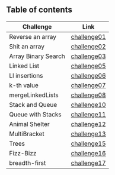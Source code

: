 ## Table of contents

Challenge           | Link
------------------- |--------
Reverse an array    | [challenge01](https://github.com/batool-alali-401-advanced-javascript/data-structures-and-algorithms/blob/master/JavaScript/challenges/arrayReverse/README.md)
Shit an array       | [challenge02](https://github.com/batool-alali-401-advanced-javascript/data-structures-and-algorithms/blob/master/JavaScript/challenges/arrayShift/README.md)
Array Binary Search | [challenge03](https://github.com/batool-alali-401-advanced-javascript/data-structures-and-algorithms/blob/master/JavaScript/challenges/arrayBinarySearch/README.md)
Linked List         | [challenge05](https://github.com/batool-alali-401-advanced-javascript/data-structures-and-algorithms/blob/master/Data-Structures/linkedList/README.md)
Ll insertions       | [challenge06](https://github.com/batool-alali-401-advanced-javascript/data-structures-and-algorithms/blob/master/Data-Structures/linkedList/README.md)
k-th value          | [challenge07](https://github.com/batool-alali-401-advanced-javascript/data-structures-and-algorithms/blob/master/Data-Structures/linkedList/README.md)
mergeLinkedLists    | [challenge08](https://github.com/batool-alali-401-advanced-javascript/data-structures-and-algorithms/blob/master/Data-Structures/linkedList/README.md)
Stack and Queue     | [challenge10](https://github.com/batool-alali-401-advanced-javascript/data-structures-and-algorithms/blob/queue-with-stacks/Data-Structures/stacksAndQueues/README.md)
Queue with Stacks   | [challenge11](https://github.com/batool-alali-401-advanced-javascript/data-structures-and-algorithms/blob/queue-with-stacks/Data-Structures/queueWithStacks/README.md)
Animal Shelter      | [challenge12](https://github.com/batool-alali-401-advanced-javascript/data-structures-and-algorithms/blob/fifo-animal-shelter/Data-Structures/fifoAnimalShelter/README.md)
MultiBracket        | [challenge13](https://github.com/batool-alali-401-advanced-javascript/data-structures-and-algorithms/blob/fifo-animal-shelter/JavaScript/challenges/multiBracketValidation/README.md)
Trees               | [challenge15](https://github.com/batool-alali-401-advanced-javascript/data-structures-and-algorithms/blob/tree/Data-Structures/tree/README.md)
Fizz-Bizz           | [challenge16](https://github.com/batool-alali-401-advanced-javascript/data-structures-and-algorithms/blob/fizzbuzz-tree/Data-Structures/fizzBuzzTree/README.md)
breadth-first       | [challenge17](https://github.com/batool-alali-401-advanced-javascript/data-structures-and-algorithms/blob/breadth-first/Data-Structures/tree/README.md)
